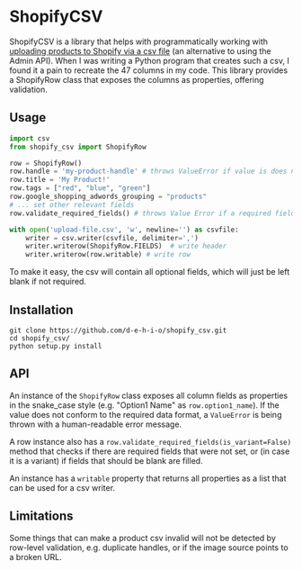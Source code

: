 # ShopifyCSV

ShopifyCSV is a library that helps with programmatically working with [uploading products to Shopify via a csv file](https://help.shopify.com/en/manual/products/import-export/using-csv)
(an alternative to using the Admin API). 
When I was writing a Python program that creates such a csv, I found it a pain to recreate the 47 columns in my code. 
This library provides a ShopifyRow class that exposes the columns as properties, offering validation. 

## Usage

```python
import csv
from shopify_csv import ShopifyRow

row = ShopifyRow()
row.handle = 'my-product-handle' # throws ValueError if value is does not conform to upload format
row.title = 'My Product!'
row.tags = ["red", "blue", "green"]
row.google_shopping_adwords_grouping = "products"
# ... set other relevant fields
row.validate_required_fields() # throws Value Error if a required field is empty

with open('upload-file.csv', 'w', newline='') as csvfile:
	writer = csv.writer(csvfile, delimiter=',')
	writer.writerow(ShopifyRow.FIELDS)  # write header
	writer.writerow(row.writable) # write row
```
To make it easy, the csv will contain all optional fields, which will just be left blank if not required.

## Installation

```shell
git clone https://github.com/d-e-h-i-o/shopify_csv.git
cd shopify_csv/
python setup.py install
```


## API

An instance of the ```ShopifyRow``` class exposes all column fields as properties in the snake_case style (e.g. "Option1 Name" as `row.option1_name`). 
If the value does not conform to the required data format, a `ValueError` is being thrown with a human-readable error message.

A row instance also has a ```row.validate_required_fields(is_variant=False)``` method that checks if there are required fields that were not set, or
(in case it is a variant) if fields that should be blank are filled.

An instance has a ```writable``` property that returns all properties as a list that can be used for a csv writer.

## Limitations
Some things that can make a product csv invalid will not be detected by row-level validation, e.g. duplicate handles,
or if the image source points to a broken URL.

